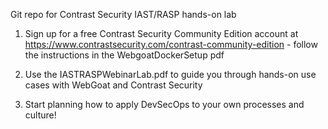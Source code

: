 
Git repo for Contrast Security IAST/RASP hands-on lab

1. Sign up for a free Contrast Security Community Edition account at https://www.contrastsecurity.com/contrast-community-edition - follow the instructions in the WebgoatDockerSetup pdf

2. Use the IASTRASPWebinarLab.pdf to guide you through hands-on use cases with WebGoat and Contrast Security

3. Start planning how to apply DevSecOps to your own processes and culture!
